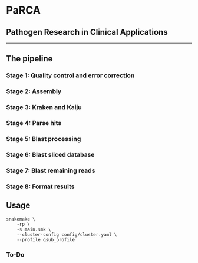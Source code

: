 
# PaRCA
## Pathogen Research in Clinical Applications

---

## **The pipeline**

### Stage 1: Quality control and error correction

### Stage 2: Assembly

### Stage 3: Kraken and Kaiju

### Stage 4: Parse hits

### Stage 5: Blast processing

### Stage 6: Blast sliced database

### Stage 7: Blast remaining reads

### Stage 8: Format results

## Usage

```
snakemake \
    -rp \
    -s main.smk \
    --cluster-config config/cluster.yaml \
    --profile qsub_profile
```

### To-Do
